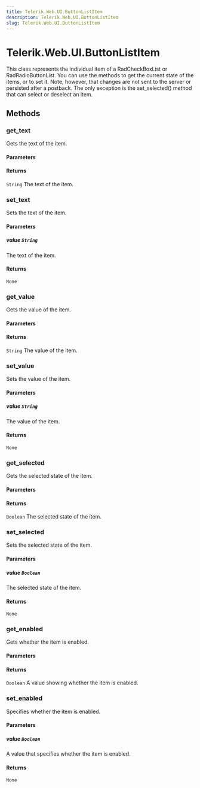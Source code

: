 ```yaml
---
title: Telerik.Web.UI.ButtonListItem
description: Telerik.Web.UI.ButtonListItem
slug: Telerik.Web.UI.ButtonListItem
---
```


# Telerik.Web.UI.ButtonListItem  

This class represents the individual item of a RadCheckBoxList or RadRadioButtonList. You can use the methods to get the current state of the items, or to set it. Note, however, that changes are not sent to the server or persisted after a postback. The only exception is the set_selected() method that can select or deselect an item.

## Methods

### get_text

Gets the text of the item.

#### Parameters

#### Returns

`String` The text of the item.

### set_text

Sets the text of the item.

#### Parameters

##### value `String`

The text of the item.

#### Returns

`None` 

### get_value

Gets the value of the item.

#### Parameters

#### Returns

`String` The value of the item.

### set_value

Sets the value of the item.

#### Parameters

##### value `String`

The value of the item.

#### Returns

`None` 

### get_selected

Gets the selected state of the item.

#### Parameters

#### Returns

`Boolean` The selected state of the item.

### set_selected

Sets the selected state of the item.

#### Parameters

##### value `Boolean`

The selected state of the item.

#### Returns

`None` 

### get_enabled

Gets whether the item is enabled.

#### Parameters

#### Returns

`Boolean` A value showing whether the item is enabled.

### set_enabled

Specifies whether the item is enabled.

#### Parameters

##### value `Boolean`

A value that specifies whether the item is enabled.

#### Returns

`None` 


